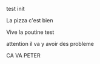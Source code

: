 test init


La pizza c'est bien

Vive la poutine test

attention il va y avoir des probleme 

CA VA PETER
